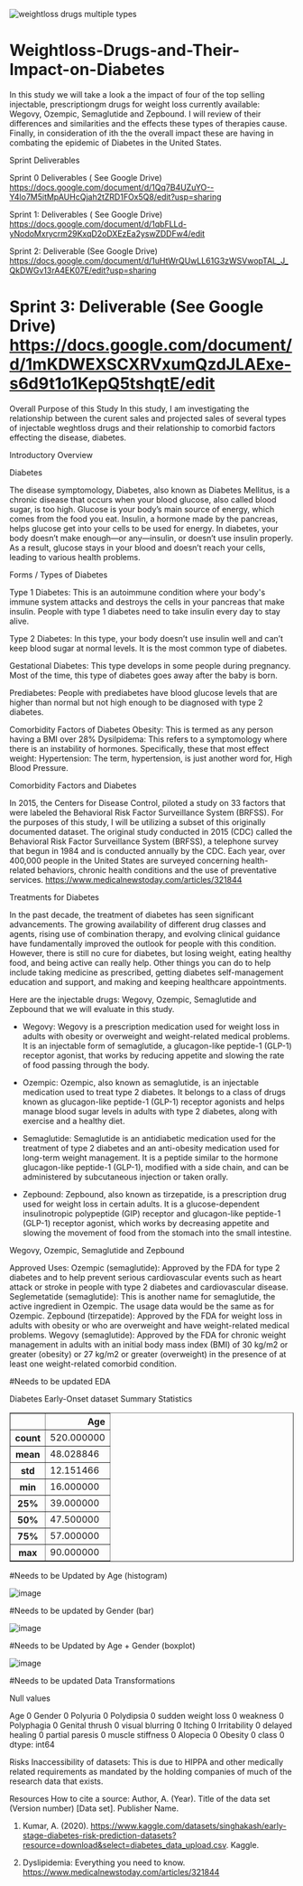 
![weightloss drugs multiple types](https://github.com/deebaby001/Weightloss-Drugs-and-Their-Impact-on-Diabetes/assets/14750340/36ea2eb4-258b-4a62-8406-8b5747e25997)


# Weightloss-Drugs-and-Their-Impact-on-Diabetes

In this study we will take a look a the impact of four of the top selling injectable, prescriptiongm drugs for weight loss currently available: Wegovy, Ozempic, Semaglutide and Zepbound. I will review of their differences and similarities and the effects these types of therapies cause. Finally, in consideration of ith the the overall impact these are having in combating the epidemic of Diabetes in the United States.

Sprint Deliverables

Sprint 0 Deliverables ( See Google Drive)
https://docs.google.com/document/d/1Qq7B4UZuYO--Y4lo7M5itMpAUHcQjah2tZRD1FOx5Q8/edit?usp=sharing

Sprint 1: Deliverables ( See Google Drive)
https://docs.google.com/document/d/1qbFLLd-yNodoMxrycrm29KxqD2oDXEzEa2yswZDDFw4/edit

Sprint 2: Deliverable (See Google Drive)
https://docs.google.com/document/d/1uHtWrQUwLL61G3zWSVwopTAL_J_QkDWGv13rA4EK07E/edit?usp=sharing

Sprint 3: Deliverable (See Google Drive)
https://docs.google.com/document/d/1mKDWEXSCXRVxumQzdJLAExe-s6d9t1o1KepQ5tshqtE/edit
=============================
Overall Purpose of this Study
In this study, I am investigating the relationship between the curent sales and projected sales of several types of injectable weghtloss drugs and their relationship to comorbid factors effecting the disease, diabetes. 

Introductory Overview

Diabetes 

The disease symptomology, Diabetes, also known as Diabetes Mellitus, is a chronic disease that occurs when your blood glucose, also called blood sugar, is too high. Glucose is your body’s main source of energy, which comes from the food you eat. Insulin, a hormone made by the pancreas, helps glucose get into your cells to be used for energy. In diabetes, your body doesn’t make enough—or any—insulin, or doesn’t use insulin properly. As a result, glucose stays in your blood and doesn’t reach your cells, leading to various health problems.

Forms / Types of Diabetes

Type 1 Diabetes: This is an autoimmune condition where your body's immune system attacks and destroys the cells in your pancreas that make insulin. People with type 1 diabetes need to take insulin every day to stay alive.

Type 2 Diabetes: In this type, your body doesn’t use insulin well and can’t keep blood sugar at normal levels. It is the most common type of diabetes.

Gestational Diabetes: This type develops in some people during pregnancy. Most of the time, this type of diabetes goes away after the baby is born.

Prediabetes: People with prediabetes have blood glucose levels that are higher than normal but not high enough to be diagnosed with type 2 diabetes.

Comorbidity Factors of Diabetes
Obesity: This is termed as any person having a BMI over 28%
Dysilpidema: This refers to a symptomology where there is an instability of hormones. Specifically, these that most effect weight: 
Hypertension: The term, hypertension, is just another word for, High Blood Pressure.

Comorbidity Factors and Diabetes

In 2015, the Centers for Disease Control, piloted a study on 33 factors that were labeled the Behavioral Risk Factor Surveillance System (BRFSS). For the purposes of this study, I will be utilizing a subset of this originally documented dataset. The original study conducted in 2015 (CDC) called the Behavioral Risk Factor Surveillance System (BRFSS), a telephone survey that begun in 1984 and is conducted annually by the CDC. Each year, over 400,000 people in the United States are surveyed concerning health-related behaviors, chronic health conditions and the use of preventative services.
https://www.medicalnewstoday.com/articles/321844

Treatments for Diabetes

In the past decade, the treatment of diabetes has seen significant advancements. The growing availability of different drug classes and agents, rising use of combination therapy, and evolving clinical guidance have fundamentally improved the outlook for people with this condition. However, there is still no cure for diabetes, but losing weight, eating healthy food, and being active can really help. Other things you can do to help include taking medicine as prescribed, getting diabetes self-management education and support, and making and keeping healthcare appointments.

Here are the injectable drugs: Wegovy, Ozempic, Semaglutide and Zepbound that we will evaluate in this study.

- Wegovy: Wegovy is a prescription medication used for weight loss in adults with obesity or overweight and weight-related medical problems. It is an injectable form of semaglutide, a glucagon-like peptide-1 (GLP-1) receptor agonist, that works by reducing appetite and slowing the rate of food passing through the body.

- Ozempic: Ozempic, also known as semaglutide, is an injectable medication used to treat type 2 diabetes. It belongs to a class of drugs known as glucagon-like peptide-1 (GLP-1) receptor agonists and helps manage blood sugar levels in adults with type 2 diabetes, along with exercise and a healthy diet.

- Semaglutide: Semaglutide is an antidiabetic medication used for the treatment of type 2 diabetes and an anti-obesity medication used for long-term weight management. It is a peptide similar to the hormone glucagon-like peptide-1 (GLP-1), modified with a side chain, and can be administered by subcutaneous injection or taken orally.

- Zepbound: Zepbound, also known as tirzepatide, is a prescription drug used for weight loss in certain adults. It is a glucose-dependent insulinotropic polypeptide (GIP) receptor and glucagon-like peptide-1 (GLP-1) receptor agonist, which works by decreasing appetite and slowing the movement of food from the stomach into the small intestine.


Wegovy, Ozempic, Semaglutide and Zepbound

 Approved Uses:
 Ozempic (semaglutide): Approved by the FDA for type 2 diabetes and to help prevent serious
 cardiovascular events such as heart attack or stroke in people with type 2 diabetes and cardiovascular
 disease.
 Seglemetatide (semaglutide): This is another name for semaglutide, the active ingredient in
 Ozempic. The usage data would be the same as for Ozempic.
 Zepbound (tirzepatide): Approved by the FDA for weight loss in adults with obesity or who are
 overweight and have weight-related medical problems.
 Wegovy (semaglutide): Approved by the FDA for chronic weight management in adults with an
 initial body mass index (BMI) of 30 kg/m2 or greater (obesity) or 27 kg/m2 or greater (overweight) in
 the presence of at least one weight-related comorbid condition.

#Needs to be updated
EDA

Diabetes Early-Onset dataset
Summary Statistics

<table border="1" class="dataframe">
  <thead>
    <tr style="text-align: right;">
      <th></th>
      <th>Age</th>
    </tr>
  </thead>
  <tbody>
    <tr>
      <th>count</th>
      <td>520.000000</td>
    </tr>
    <tr>
      <th>mean</th>
      <td>48.028846</td>
    </tr>
    <tr>
      <th>std</th>
      <td>12.151466</td>
    </tr>
    <tr>
      <th>min</th>
      <td>16.000000</td>
    </tr>
    <tr>
      <th>25%</th>
      <td>39.000000</td>
    </tr>
    <tr>
      <th>50%</th>
      <td>47.500000</td>
    </tr>
    <tr>
      <th>75%</th>
      <td>57.000000</td>
    </tr>
    <tr>
      <th>max</th>
      <td>90.000000</td>
    </tr>
  </tbody>
</table>
</div>
#Needs to be Updated
by Age (histogram)

![image](https://github.com/deebaby001/Weightloss-Drugs-and-Their-Impact-on-Diabetes/assets/14750340/b0fabe26-9002-442d-89be-7fdc903a0393)

#Needs to be updated
by Gender (bar)

![image](https://github.com/deebaby001/Weightloss-Drugs-and-Their-Impact-on-Diabetes/assets/14750340/d9a6f2bb-d76e-4892-b311-1e1541bfc30d)

#Needs to be Updated
by Age + Gender (boxplot)

![image](https://github.com/deebaby001/Weightloss-Drugs-and-Their-Impact-on-Diabetes/assets/14750340/33aff619-c067-4679-a22a-59ceedde566c)

#Needs to be updated
Data Transformations

Null values

Age                   0
Gender                0
Polyuria              0
Polydipsia            0
sudden weight loss    0
weakness              0
Polyphagia            0
Genital thrush        0
visual blurring       0
Itching               0
Irritability          0
delayed healing       0
partial paresis       0
muscle stiffness      0
Alopecia              0
Obesity               0
class                 0
dtype: int64



Risks
Inaccessibility of datasets: This is due to HIPPA and other medically related requirements as mandated by the holding companies of much of the research data that exists. 

Resources
How to cite a source: Author, A. (Year). Title of the data set (Version number) [Data set]. Publisher Name.
1. Kumar, A. (2020). https://www.kaggle.com/datasets/singhakash/early-stage-diabetes-risk-prediction-datasets?resource=download&select=diabetes_data_upload.csv. Kaggle.
   
2.  Dyslipidemia: Everything you need to know. https://www.medicalnewstoday.com/articles/321844